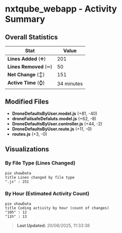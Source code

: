 # nxtqube_webapp - Activity Summary 

## Overall Statistics

| Stat                   | Value                                                             |
| ---------------------- | ----------------------------------------------------------------- |
| **Lines Added** (➕)   | 201                                          |
| **Lines Removed** (➖) | 50                                        |
| **Net Change** (↕)    | 151                |
| **Active Time** (⌚)   | 34 minutes |


## Modified Files
- **DroneDefaultsByUser.model.js** (+81, -40)
- **droneFailsafeDefaluts.model.js** (+62, -8)
- **DroneDefaultsByUser.controller.js** (+44, -2)
- **DroneDefaultsByUser.route.js** (+11, -0)
- **routes.js** (+3, -0)

## Visualizations

### By File Type (Lines Changed)

```mermaid
pie showData
title Lines changed by file type
".js" : 251
```

### By Hour (Estimated Activity Count)

```mermaid
pie showData
title Coding activity by hour (count of changes)
"10h" : 12
"11h" : 13
```


> **Last Updated:** 20/06/2025, 11:33:38